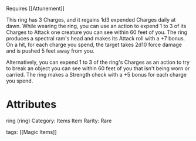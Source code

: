 Requires [[Attunement]]

This ring has 3 Charges, and it regains 1d3 expended Charges daily at dawn. While wearing the ring, you can use an action to expend 1 to 3 of its Charges to Attack one creature you can see within 60 feet of you. The ring produces a spectral ram's head and makes its Attack roll with a +7 bonus. On a hit, for each charge you spend, the target takes 2d10 force damage and is pushed 5 feet away from you.

Alternatively, you can expend 1 to 3 of the ring's Charges as an action to try to break an object you can see within 60 feet of you that isn't being worn or carried. The ring makes a Strength check with a +5 bonus for each charge you spend.

# Attributes
ring (ring)
Category: Items
Item Rarity: Rare

tags: [[Magic Items]]